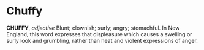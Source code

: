 # Chuffy

**CHUFFY**, _adjective_ Blunt; clownish; surly; angry; stomachful. In New England, this word expresses that displeasure which causes a swelling or surly look and grumbling, rather than heat and violent expressions of anger.